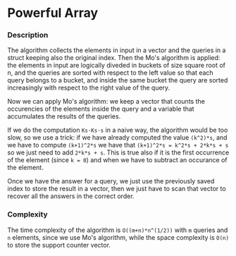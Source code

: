 # Powerful Array

### Description
The algorithm collects the elements in input in a vector and the queries in a struct keeping also the original index. Then the Mo's algorithm is applied: the elements in input are logically diveded in buckets of size square root of n, and the queries are sorted with respect to the left value so that each query belongs to a bucket, and inside the same bucket the query are sorted increasingly with respect to the right value of the query.

Now we can apply Mo's algorithm: we keep a vector that counts the occurencies of the elements inside the query and a variable that accumulates the results of the queries.

If we do the computation `Ks·Ks·s` in a naive way, the algorithm would be too slow, so we use a trick: if we have already computed the value `(k^2)*s`, and we have to compute `(k+1)^2*s` we have that `(k+1)^2*s = k^2*s + 2*k*s + s` so we just need to add `2*k*s + s`. This is true also if it is the first occurrence of the element (since `k = 0`) and when we have to subtract an occurance of the element.

Once we have the answer for a query, we just use the previously saved index to store the result in a vector, then we just have to scan that vector to recover all the answers in the correct order.

### Complexity
The time complexity of the algorithm is `O((m+n)*n^(1/2))` with `m` queries and `n` elements, since we use Mo's algorithm, while the space complexity is `O(n)` to store the support counter vector.
